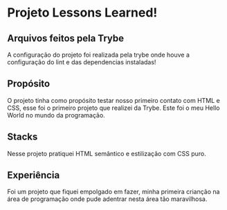 # Projeto Lessons Learned!

## Arquivos feitos pela Trybe
A configuração do projeto foi realizada pela trybe onde houve a configuração do lint e das dependencias instaladas!

## Propósito
O projeto tinha como propósito testar nosso primeiro contato com HTML e CSS, esse foi o primeiro projeto que realizei da Trybe.
Este foi o meu Hello World no mundo da programação.

## Stacks
Nesse projeto pratiquei HTML semântico e estilização com CSS puro.

## Experiência
Foi um projeto que fiquei empolgado em fazer, minha primeira crianção na área de programação onde pude adentrar nesta área tão maravilhosa.
